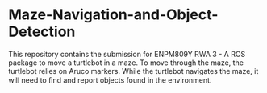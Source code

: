 # Maze-Navigation-and-Object-Detection
This repository contains the submission for ENPM809Y RWA 3 - A ROS package to move a turtlebot in a maze. To move through the maze, the turtlebot relies on Aruco markers. While the turtlebot navigates the maze, it will need to ﬁnd and report objects found in the environment.
